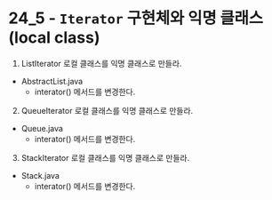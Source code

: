# 24_5 - `Iterator` 구현체와 익명 클래스(local class)

1) ListIterator 로컬 클래스를 익명 클래스로 만들라.

- AbstractList.java
  - interator() 메서드를 변경한다.

2) QueueIterator 로컬 클래스를 익명 클래스로 만들라.

- Queue.java
  - interator() 메서드를 변경한다.

3) StackIterator 로컬 클래스를 익명 클래스로 만들라.

- Stack.java
  - interator() 메서드를 변경한다.

